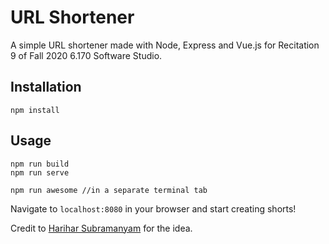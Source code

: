 # URL Shortener
A simple URL shortener made with Node, Express and Vue.js for Recitation 9 of Fall 2020 6.170 Software Studio.

## Installation
```
npm install
```

## Usage

```
npm run build
npm run serve

npm run awesome //in a separate terminal tab
```
Navigate to `localhost:8080` in your browser and start creating shorts!

Credit to [Harihar Subramanyam](https://github.com/hariharsubramanyam) for the idea.
